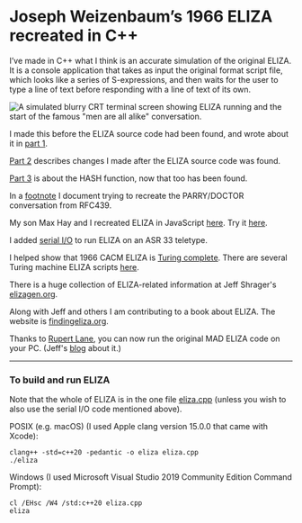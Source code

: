 # Joseph Weizenbaum’s 1966 ELIZA recreated in C++

I’ve made in C++ what I think is an accurate simulation of the original ELIZA. It is a console application that takes as input the original format script file, which looks like a series of S-expressions, and then waits for the user to type a line of text before responding with a line of text of its own.

![A simulated blurry CRT terminal screen showing ELIZA running and the start of the famous "men are all alike" conversation.](https://github.com/anthay/ELIZA/blob/master/doc/action-shot.jpg)

I made this before the ELIZA source code had been found, and wrote about it in [part 1](https://github.com/anthay/ELIZA/blob/master/doc/Eliza_part_1.md).

[Part 2](https://github.com/anthay/ELIZA/blob/master/doc/Eliza_part_2.md) describes changes I made after the ELIZA source code was found.

[Part 3](https://github.com/anthay/ELIZA/blob/master/doc/Eliza_part_3.md) is about the HASH function, now that too has been found. 

In a [footnote](https://github.com/anthay/ELIZA/blob/master/doc/Trying_to_recreate_RFC439.md) I document trying to recreate the PARRY/DOCTOR conversation from RFC439.

My son Max Hay and I recreated ELIZA in JavaScript [here](https://github.com/anthay/ELIZA/blob/master/src/eliza.html). Try it [here](https://anthay.github.io/eliza.html).

I added [serial I/O](https://github.com/anthay/ELIZA/blob/master/doc/serial_io.md) to run ELIZA on an ASR 33 teletype.

I helped show that 1966 CACM ELIZA is [Turing complete](https://sites.google.com/view/elizagen-org/blog/eliza-is-turing-complete).
There are several Turing machine ELIZA scripts [here](https://github.com/anthay/ELIZA/blob/master/scripts/scripts.md).

There is a huge collection of ELIZA-related information at Jeff Shrager's [elizagen.org](https://elizagen.org).

Along with Jeff and others I am contributing to a book about ELIZA. The website is [findingeliza.org](https://findingeliza.org).

Thanks to [Rupert Lane](https://github.com/rupertl/eliza-ctss), you can now run the original MAD ELIZA code on your PC. (Jeff's [blog](https://sites.google.com/view/elizagen-org/blog/eliza-reanimated) about it.)

---

### To build and run ELIZA

Note that the whole of ELIZA is in the one file [eliza.cpp](https://github.com/anthay/ELIZA/blob/master/src/eliza.cpp) (unless you wish to also use the serial I/O code mentioned above).

POSIX (e.g. macOS) (I used Apple clang version 15.0.0 that came with Xcode):

```text
clang++ -std=c++20 -pedantic -o eliza eliza.cpp
./eliza
```

Windows (I used Microsoft Visual Studio 2019 Community Edition Command Prompt):

```text
cl /EHsc /W4 /std:c++20 eliza.cpp
eliza
```

